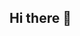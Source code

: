 ## Hi there 👋

<!--
**MaxL64/MaxL64** is a ✨ _special_ ✨ repository because its `README.md` (this file) appears on your GitHub profile.

Here are some ideas to get you started:

- 🔭 I’m currently working on prework and completing necessary steps
- 🌱 I’m currently learning the very basics of coding, I'm new to this stuff
- 👯 I’m looking to collaborate on anything at all!  Nothing ventured nothing gained as they say
- 🤔 I’m looking for help with getting the basics down in my memory to where it becomes second nature
- 💬 Ask me about any games you are interested in, I'm a big game nerd (TTRPGS as well)
- 📫 How to reach me: send an email to maxlogue64@gmail.com
- 😄 Pronouns: He/Him
- ⚡ Fun fact: The Hanged Man is my favorite card in the Major Arcana
-->

